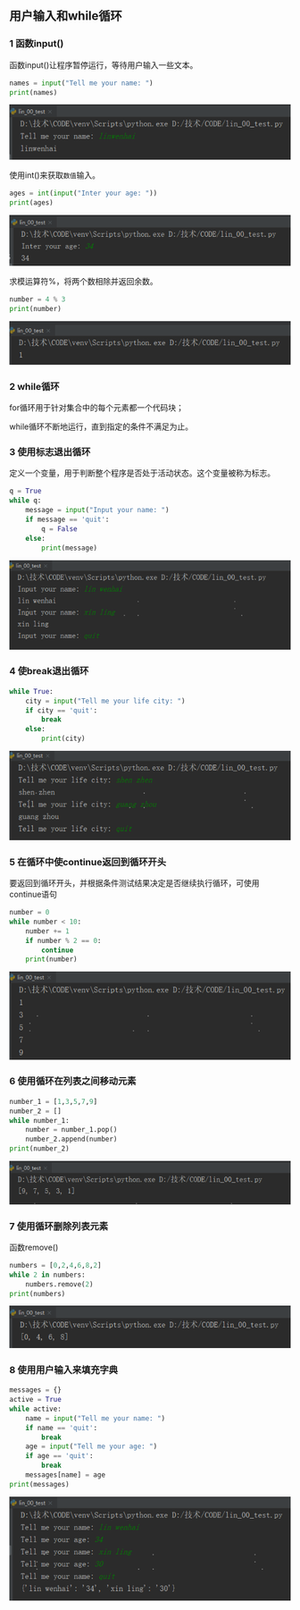 ## 用户输入和while循环

### 1 函数input()

函数input()让程序暂停运行，等待用户输入一些文本。

```python
names = input("Tell me your name: ")
print(names)
```

![1576464357627](assets/1576464357627.png)



使用int()来获取`数值`输入。

```python
ages = int(input("Inter your age: "))
print(ages)
```

![1576464687034](assets/1576464687034.png)



求模运算符%，将两个数相除并返回余数。

```python
number = 4 % 3
print(number)
```

![1576464767690](assets/1576464767690.png)



### 2 while循环

for循环用于针对集合中的每个元素都一个代码块；

while循环不断地运行，直到指定的条件不满足为止。



### 3 使用标志退出循环

定义一个变量，用于判断整个程序是否处于活动状态。这个变量被称为标志。

```python
q = True
while q:
    message = input("Input your name: ")
    if message == 'quit':
        q = False
    else:
        print(message)
```

![1576476266384](assets/1576476266384.png)



### 4 使break退出循环

```python
while True:
    city = input("Tell me your life city: ")
    if city == 'quit':
        break
    else:
        print(city)
```

![1576476495143](assets/1576476495143.png)



### 5 在循环中使continue返回到循环开头

要返回到循环开头，并根据条件测试结果决定是否继续执行循环，可使用continue语句

```python
number = 0
while number < 10:
    number += 1
    if number % 2 == 0:
        continue
    print(number)
```

![1576476703856](assets/1576476703856.png)



### 6 使用循环在列表之间移动元素

```python
number_1 = [1,3,5,7,9]
number_2 = []
while number_1:
    number = number_1.pop()
    number_2.append(number)
print(number_2)
```

![1576476934659](assets/1576476934659.png)



### 7 使用循环删除列表元素

函数remove()

```python
numbers = [0,2,4,6,8,2]
while 2 in numbers:
    numbers.remove(2)
print(numbers)
```

![1576477196584](assets/1576477196584.png)



### 8 使用用户输入来填充字典

```python
messages = {}
active = True
while active:
    name = input("Tell me your name: ")
    if name == 'quit':
        break
    age = input("Tell me your age: ")
    if age == 'quit':
        break
    messages[name] = age
print(messages)
```

![1576477896943](assets/1576477896943.png)

